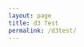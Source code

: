 ```yaml
---
layout: page
title: d3 Test
permalink: /d3test/
---
```

<div id='d3div'></div>
<style>

.links line {
  stroke: #999;
  stroke-opacity: 0.6;
}

.nodes circle {
  stroke: #fff;
  stroke-width: 1.5px;
}
</style>
<script src="https://code.jquery.com/jquery.js"></script>
<script src="https://d3js.org/d3.v3.min.js"></script>
<script type="text/x-mathjax-config">
    MathJax.Hub.Config({
      jax: ["input/TeX", "output/HTML-CSS"],
      tex2jax: {
        inlineMath: [ ['$', '$']],
        displayMath: [ ['$$', '$$']],
        processEscapes: true,
        skipTags: ['script', 'noscript', 'style', 'textarea', 'pre', 'code']
      }
      //,
      //displayAlign: "left",
      //displayIndent: "2em"
    });
</script>
<script src="https://cdn.mathjax.org/mathjax/latest/MathJax.js?config=TeX-AMS_HTML" type="text/javascript"></script>
<script>

var width = $("#d3div").width(), height = 500;

var color = d3.scale.category20();

var force = d3.layout.force()
    .charge(-120)
    .linkDistance(30)
    .size([width, height]);

var svg = d3.select("#d3div").append("svg")
    .attr("width", width)
    .attr("height", height);

d3.json("/miserables.json", function(error, graph) {
  if (error){
	console.log("error")
};

  force
      .nodes(graph.nodes)
      .links(graph.links)
      .start();

  var link = svg.selectAll(".link")
      .data(graph.links)
    .enter().append("line")
      .attr("class", "link")
      .style("stroke-width", function(d) { return Math.sqrt(d.value); });

  var node = svg.selectAll(".node")
      .data(graph.nodes)
    .enter().append("circle")
      .attr("class", "node")
      .attr("r", 5)
      .style("fill", function(d) { return color(d.group); })
      .call(force.drag);

  node.append("title")
      .text(function(d) { return d.name; });

  force.on("tick", function() {
    link.attr("x1", function(d) { return d.source.x; })
        .attr("y1", function(d) { return d.source.y; })
        .attr("x2", function(d) { return d.target.x; })
        .attr("y2", function(d) { return d.target.y; });

    node.attr("cx", function(d) { return d.x; })
        .attr("cy", function(d) { return d.y; });
  });
});

</script>
[jekyll-organization]: https://github.com/jekyll
